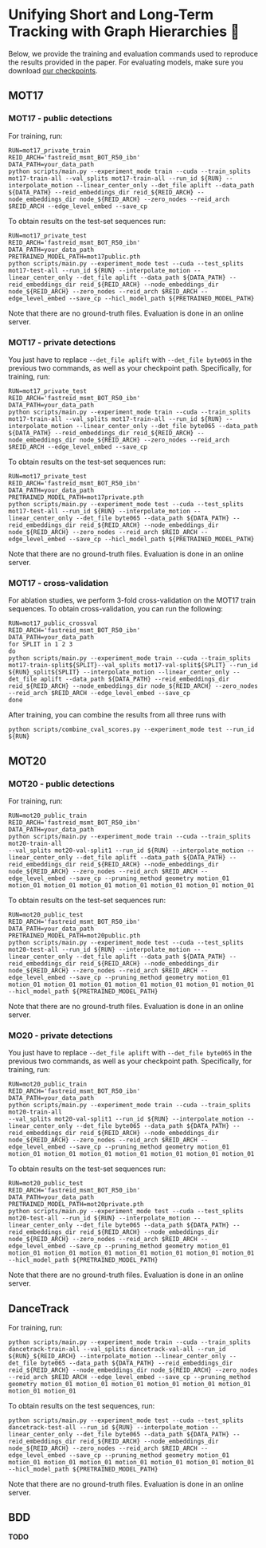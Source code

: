 # Unifying Short and Long-Term Tracking with Graph Hierarchies :sushi:

Below, we provide the training and evaluation commands used to reproduce the results provided in the paper. For evaluating models, make sure you download [our checkpoints](https://drive.google.com/drive/folders/1cU7LeTAeKxS-nvxqrUdUstNpR-Wpp5NV?usp=share_link).


## MOT17

### MOT17 - public detections

For training, run:
```
RUN=mot17_private_train
REID_ARCH='fastreid_msmt_BOT_R50_ibn'
DATA_PATH=your_data_path
python scripts/main.py --experiment_mode train --cuda --train_splits mot17-train-all --val_splits mot17-train-all --run_id ${RUN} --interpolate_motion --linear_center_only --det_file aplift --data_path ${DATA_PATH} --reid_embeddings_dir reid_${REID_ARCH} --node_embeddings_dir node_${REID_ARCH} --zero_nodes --reid_arch $REID_ARCH --edge_level_embed --save_cp
```

To obtain results on the test-set sequences run:
```
RUN=mot17_private_test
REID_ARCH='fastreid_msmt_BOT_R50_ibn'
DATA_PATH=your_data_path
PRETRAINED_MODEL_PATH=mot17public.pth
python scripts/main.py --experiment_mode test --cuda --test_splits mot17-test-all --run_id ${RUN} --interpolate_motion --linear_center_only --det_file aplift --data_path ${DATA_PATH} --reid_embeddings_dir reid_${REID_ARCH} --node_embeddings_dir node_${REID_ARCH} --zero_nodes --reid_arch $REID_ARCH --edge_level_embed --save_cp --hicl_model_path ${PRETRAINED_MODEL_PATH}
```
Note that there are no ground-truth files. Evaluation is done in an online server.

### MOT17 - private detections
You just have to replace `--det_file aplift` with `--det_file byte065` in the previous two commands, as well as your checkpoint path.  Specifically, for training, run:
```
RUN=mot17_private_test
REID_ARCH='fastreid_msmt_BOT_R50_ibn'
DATA_PATH=your_data_path
python scripts/main.py --experiment_mode train --cuda --train_splits mot17-train-all --val_splits mot17-train-all --run_id ${RUN} --interpolate_motion --linear_center_only --det_file byte065 --data_path ${DATA_PATH} --reid_embeddings_dir reid_${REID_ARCH} --node_embeddings_dir node_${REID_ARCH} --zero_nodes --reid_arch $REID_ARCH --edge_level_embed --save_cp
```

To obtain results on the test-set sequences run:
```
RUN=mot17_private_test
REID_ARCH='fastreid_msmt_BOT_R50_ibn'
DATA_PATH=your_data_path
PRETRAINED_MODEL_PATH=mot17private.pth
python scripts/main.py --experiment_mode test --cuda --test_splits mot17-test-all --run_id ${RUN} --interpolate_motion --linear_center_only --det_file byte065 --data_path ${DATA_PATH} --reid_embeddings_dir reid_${REID_ARCH} --node_embeddings_dir node_${REID_ARCH} --zero_nodes --reid_arch $REID_ARCH --edge_level_embed --save_cp --hicl_model_path ${PRETRAINED_MODEL_PATH}
```
Note that there are no ground-truth files. Evaluation is done in an online server.

### MOT17 - cross-validation
For ablation studies, we perform 3-fold cross-validation on the MOT17 train sequences. To obtain cross-validation, you can run the following:
```
RUN=mot17_public_crossval
REID_ARCH='fastreid_msmt_BOT_R50_ibn'
DATA_PATH=your_data_path
for SPLIT in 1 2 3
do
python scripts/main.py --experiment_mode train --cuda --train_splits mot17-train-split${SPLIT}--val_splits mot17-val-split${SPLIT} --run_id ${RUN}_split${SPLIT} --interpolate_motion --linear_center_only --det_file aplift --data_path ${DATA_PATH} --reid_embeddings_dir reid_${REID_ARCH} --node_embeddings_dir node_${REID_ARCH} --zero_nodes --reid_arch $REID_ARCH --edge_level_embed --save_cp
done
```
After training, you can combine the results from all three runs with
```
python scripts/combine_cval_scores.py --experiment_mode test --run_id ${RUN}
```

## MOT20
### MOT20 - public detections
For training, run:
```
RUN=mot20_public_train
REID_ARCH='fastreid_msmt_BOT_R50_ibn'
DATA_PATH=your_data_path
python scripts/main.py --experiment_mode train --cuda --train_splits mot20-train-all 
--val_splits mot20-val-split1 --run_id ${RUN} --interpolate_motion --linear_center_only --det_file aplift --data_path ${DATA_PATH} --reid_embeddings_dir reid_${REID_ARCH} --node_embeddings_dir node_${REID_ARCH} --zero_nodes --reid_arch $REID_ARCH --edge_level_embed --save_cp --pruning_method geometry motion_01 motion_01 motion_01 motion_01 motion_01 motion_01 motion_01 motion_01
```

To obtain results on the test-set sequences run:
```
RUN=mot20_public_test
REID_ARCH='fastreid_msmt_BOT_R50_ibn'
DATA_PATH=your_data_path
PRETRAINED_MODEL_PATH=mot20public.pth
python scripts/main.py --experiment_mode test --cuda --test_splits mot20-test-all --run_id ${RUN} --interpolate_motion --linear_center_only --det_file aplift --data_path ${DATA_PATH} --reid_embeddings_dir reid_${REID_ARCH} --node_embeddings_dir node_${REID_ARCH} --zero_nodes --reid_arch $REID_ARCH --edge_level_embed --save_cp --pruning_method geometry motion_01 motion_01 motion_01 motion_01 motion_01 motion_01 motion_01 motion_01 --hicl_model_path ${PRETRAINED_MODEL_PATH} 
```
Note that there are no ground-truth files. Evaluation is done in an online server.

### MO20 - private detections
You just have to replace `--det_file aplift` with `--det_file byte065` in the previous two commands, as well as your checkpoint path.  Specifically, for training, run:
```
RUN=mot20_public_train
REID_ARCH='fastreid_msmt_BOT_R50_ibn'
DATA_PATH=your_data_path
python scripts/main.py --experiment_mode train --cuda --train_splits mot20-train-all 
--val_splits mot20-val-split1 --run_id ${RUN} --interpolate_motion --linear_center_only --det_file byte065 --data_path ${DATA_PATH} --reid_embeddings_dir reid_${REID_ARCH} --node_embeddings_dir node_${REID_ARCH} --zero_nodes --reid_arch $REID_ARCH --edge_level_embed --save_cp --pruning_method geometry motion_01 motion_01 motion_01 motion_01 motion_01 motion_01 motion_01 motion_01
```

To obtain results on the test-set sequences run:
```
RUN=mot20_public_test
REID_ARCH='fastreid_msmt_BOT_R50_ibn'
DATA_PATH=your_data_path
PRETRAINED_MODEL_PATH=mot20private.pth
python scripts/main.py --experiment_mode test --cuda --test_splits mot20-test-all --run_id ${RUN} --interpolate_motion --linear_center_only --det_file byte065 --data_path ${DATA_PATH} --reid_embeddings_dir reid_${REID_ARCH} --node_embeddings_dir node_${REID_ARCH} --zero_nodes --reid_arch $REID_ARCH --edge_level_embed --save_cp --pruning_method geometry motion_01 motion_01 motion_01 motion_01 motion_01 motion_01 motion_01 motion_01 --hicl_model_path ${PRETRAINED_MODEL_PATH}
```
Note that there are no ground-truth files. Evaluation is done in an online server.

## DanceTrack
For training, run:
```
python scripts/main.py --experiment_mode train --cuda --train_splits dancetrack-train-all --val_splits dancetrack-val-all --run_id ${RUN}_${REID_ARCH} --interpolate_motion --linear_center_only --det_file byte065 --data_path ${DATA_PATH} --reid_embeddings_dir reid_${REID_ARCH} --node_embeddings_dir node_${REID_ARCH} --zero_nodes --reid_arch $REID_ARCH --edge_level_embed --save_cp --pruning_method geometry motion_01 motion_01 motion_01 motion_01 motion_01 motion_01 motion_01 motion_01  
```

To obtain results on the test sequences, run:
```
python scripts/main.py --experiment_mode test --cuda --test_splits dancetrack-test-all --run_id ${RUN} --interpolate_motion --linear_center_only --det_file byte065 --data_path ${DATA_PATH} --reid_embeddings_dir reid_${REID_ARCH} --node_embeddings_dir node_${REID_ARCH} --zero_nodes --reid_arch $REID_ARCH --edge_level_embed --save_cp --pruning_method geometry motion_01 motion_01 motion_01 motion_01 motion_01 motion_01 motion_01 motion_01 --hicl_model_path ${PRETRAINED_MODEL_PATH} 
```
Note that there are no ground-truth files. Evaluation is done in an online server.

## BDD
**TODO**